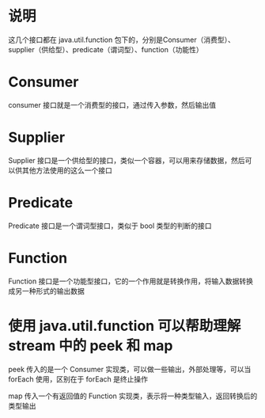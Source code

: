 # 说明

这几个接口都在 java.util.function 包下的，分别是Consumer（消费型）、supplier（供给型）、predicate（谓词型）、function（功能性）

# Consumer

consumer 接口就是一个消费型的接口，通过传入参数，然后输出值

# Supplier

Supplier 接口是一个供给型的接口，类似一个容器，可以用来存储数据，然后可以供其他方法使用的这么一个接口

# Predicate

Predicate 接口是一个谓词型接口，类似于 bool 类型的判断的接口

# Function

Function 接口是一个功能型接口，它的一个作用就是转换作用，将输入数据转换成另一种形式的输出数据

# 使用 java.util.function 可以帮助理解 stream 中的 peek 和 map

peek 传入的是一个 Consumer 实现类，可以做一些输出，外部处理等，可以当 forEach 使用，区别在于 forEach 是终止操作

map 传入一个有返回值的 Function 实现类，表示将一种类型输入，返回转换后的类型输出

